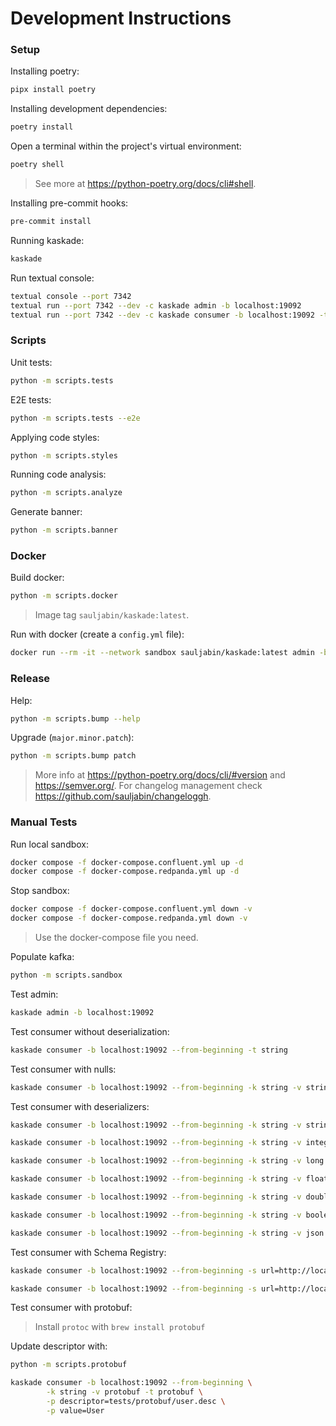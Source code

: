 # Development Instructions

### Setup

Installing poetry:

```bash
pipx install poetry
```

Installing development dependencies:

```bash
poetry install
```

Open a terminal within the project's virtual environment:

```bash
poetry shell
```

> See more at https://python-poetry.org/docs/cli#shell.

Installing pre-commit hooks:

```bash
pre-commit install
```

Running kaskade:

```bash
kaskade
```

Run textual console:

```bash
textual console --port 7342
textual run --port 7342 --dev -c kaskade admin -b localhost:19092
textual run --port 7342 --dev -c kaskade consumer -b localhost:19092 -t my-topic
```

### Scripts

Unit tests:

```bash
python -m scripts.tests
```

E2E tests:

```bash
python -m scripts.tests --e2e
```

Applying code styles:

```bash
python -m scripts.styles
```

Running code analysis:

```bash
python -m scripts.analyze
```

Generate banner:

```bash
python -m scripts.banner
```

### Docker

Build docker:

```bash
python -m scripts.docker
```

> Image tag `sauljabin/kaskade:latest`.

Run with docker (create a `config.yml` file):

```bash
docker run --rm -it --network sandbox sauljabin/kaskade:latest admin -b kafka1:9092
```

### Release

Help:

```bash
python -m scripts.bump --help
```

Upgrade (`major.minor.patch`):

```bash
python -m scripts.bump patch
```

> More info at https://python-poetry.org/docs/cli/#version and https://semver.org/.
> For changelog management check https://github.com/sauljabin/changeloggh.

### Manual Tests

Run local sandbox:

```bash
docker compose -f docker-compose.confluent.yml up -d
docker compose -f docker-compose.redpanda.yml up -d
```

Stop sandbox:

```bash
docker compose -f docker-compose.confluent.yml down -v
docker compose -f docker-compose.redpanda.yml down -v
```

> Use the docker-compose file you need.

Populate kafka:

```bash
python -m scripts.sandbox
```

Test admin:

```bash
kaskade admin -b localhost:19092
```

Test consumer without deserialization:

```bash
kaskade consumer -b localhost:19092 --from-beginning -t string
```

Test consumer with nulls:

```bash
kaskade consumer -b localhost:19092 --from-beginning -k string -v string -t null
```

Test consumer with deserializers:

```bash
kaskade consumer -b localhost:19092 --from-beginning -k string -v string -t string
```

```bash
kaskade consumer -b localhost:19092 --from-beginning -k string -v integer -t integer
```

```bash
kaskade consumer -b localhost:19092 --from-beginning -k string -v long -t long
```

```bash
kaskade consumer -b localhost:19092 --from-beginning -k string -v float -t float
```

```bash
kaskade consumer -b localhost:19092 --from-beginning -k string -v double -t double
```

```bash
kaskade consumer -b localhost:19092 --from-beginning -k string -v boolean -t boolean
```

```bash
kaskade consumer -b localhost:19092 --from-beginning -k string -v json -t json
```

Test consumer with Schema Registry:

```bash
kaskade consumer -b localhost:19092 --from-beginning -s url=http://localhost:8081 -t schemas.json
```

```bash
kaskade consumer -b localhost:19092 --from-beginning -s url=http://localhost:8081 -t schemas.avro
```

Test consumer with protobuf:

> Install `protoc` with `brew install protobuf`

Update descriptor with:

```bash
python -m scripts.protobuf
```

```bash
kaskade consumer -b localhost:19092 --from-beginning \
        -k string -v protobuf -t protobuf \
        -p descriptor=tests/protobuf/user.desc \
        -p value=User
```
